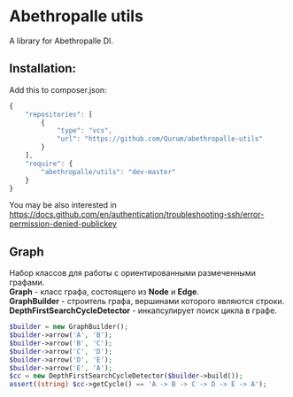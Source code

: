 # Abethropalle utils
A library for Abethropalle DI.

## Installation:

Add this to composer.json:

```javascript
{
    "repositories": [
        {
            "type": "vcs",
            "url": "https://github.com/Qurum/abethropalle-utils"
        }
    ],
    "require": {
        "abethropalle/utils": "dev-master"
    }
}
```
You may be also interested in https://docs.github.com/en/authentication/troubleshooting-ssh/error-permission-denied-publickey


## Graph
Набор классов для работы с ориентированными размеченными графами.    
**Graph** - класс графа, состоящего из **Node** и **Edge**.    
**GraphBuilder** - строитель графа, вершинами которого являются строки.    
**DepthFirstSearchCycleDetector** - инкапсулирует поиск цикла в графе.    

```php
$builder = new GraphBuilder();
$builder->arrow('A', 'B');
$builder->arrow('B', 'C');
$builder->arrow('C', 'D');
$builder->arrow('D', 'E');
$builder->arrow('E', 'A');
$cc = new DepthFirstSearchCycleDetector($builder->build());
assert((string) $cc->getCycle() == 'A -> B -> C -> D -> E -> A');
```
